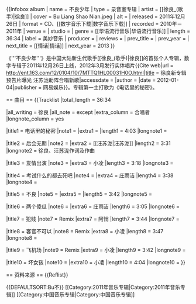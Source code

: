 {{Infobox album
| name       = 不良少年
| type       = 录音室专辑
| artist     = [[徐良_(歌手)|徐良]]
| cover      = Bu Liang Shao Nian.jpeg
| alt        =
| released   = 2011年12月26日
| format     = CD、[[数字音乐下载|数字音乐下载]]
| recorded   = 2010年－2011年
| venue      =
| studio     =
| genre      = [[华语流行音乐|华语流行音乐]]
| length     = 36:34
| label      = 美妙音乐
| producer   =
| reviews    =
| prev_title =
| prev_year  =
| next_title = [[情话|情话]]
| next_year  = 2013
}}

《'''不良少年'''》是中国大陆新生代歌手[[徐良_(歌手)|徐良]]的首张个人专辑，数字专辑于2011年12月26日上线，2012年3月发行实体唱片<ref>{{Cite web|url = http://ent.163.com/12/0104/10/7MTTQ1HL00031H0O.html|title = 徐良新专辑预告片曝光 汪苏泷助阵合唱新歌|accessdate = |author = |date = 2012-01-04|publisher = 网易娱乐}}</ref>。专辑第一主打歌为《电话里的秘密》。

== 曲目 ==
{{Tracklist
|total_length = 36:34

|all_writing = 徐良
|all_note = except
|extra_column = 合唱者
|longnote_column = yes

|title1 = 电话里的秘密
|note1 = 
|extra1 = 
|length1 = 4:03
|longnote1 = 

|title2 = 后会无期
|note2 = 
|extra2 = [[汪苏泷|汪苏泷]]
|length2 = 3:31
|longnote2 = 徐良、汪苏泷作词及作曲

|title3 = 友情出演
|note3 = 
|extra3 = 小凌
|length3 = 3:18
|longnote3 = 

|title4 = 考试什么的都去死吧
|note4 = 
|extra4 = 庄雨洁
|length4 = 3:38
|longnote4 = 

|title5 = 不良
|note5 = 
|extra5 = 
|length5 = 3:42
|longnote5 = 

|title6 = 两个傻瓜
|note6 = 
|extra6 = 庄雨洁
|length6 = 3:05
|longnote6 = 

|title7 = 犯贱
|note7 = Remix
|extra7 = 阿悄
|length7 = 3:44
|longnote7 = 

|title8 = 客官不可以
|note8 = Remix
|extra8 = 小凌
|length8 = 3:47
|longnote8 = 

|title9 = 飞机场
|note9 = Remix
|extra9 = 小凌
|length9 = 3:42
|longnote9 = 

|title10 = 坏女孩
|note10 = 
|extra10 = 小凌
|length10 = 4:04
|longnote10 = 
}}

== 资料来源 ==
{{Reflist}}

{{DEFAULTSORT:Bu不}}
[[Category:2011年音乐专辑|Category:2011年音乐专辑]]
[[Category:中国音乐专辑|Category:中国音乐专辑]]